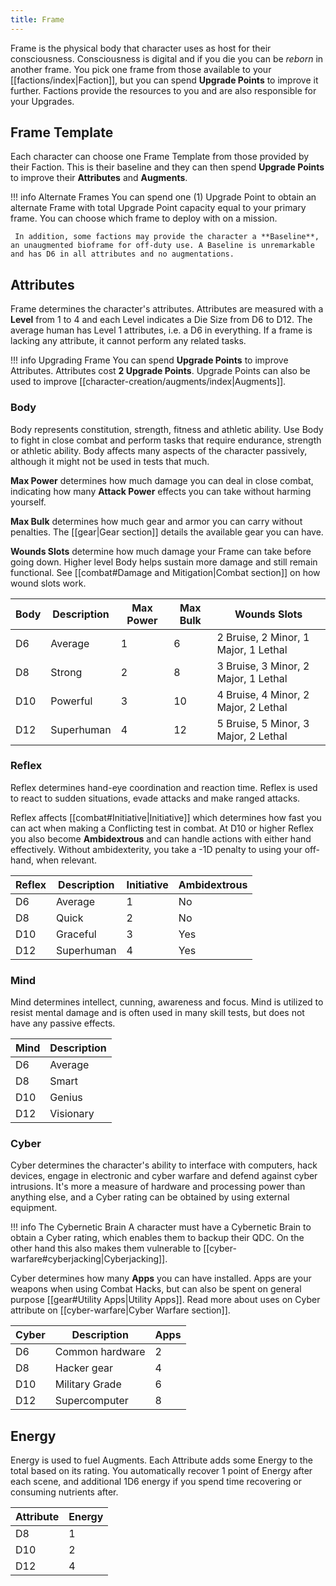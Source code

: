 ```yaml
---
title: Frame
---
```

Frame is the physical body that character uses as host for their consciousness. Consciousness is digital and if you die you can be *reborn* in another frame. You pick one frame from those available to your [[factions/index|Faction]], but you can spend **Upgrade Points** to improve it further. Factions provide the resources to you and are also responsible for your Upgrades.

## Frame Template

Each character can choose one Frame Template from those provided by their Faction. This is their baseline and they can then spend **Upgrade Points** to improve their **Attributes** and **Augments**.

!!! info Alternate Frames
	You can spend one (1) Upgrade Point to obtain an alternate Frame with total Upgrade Point capacity equal to your primary frame. You can choose which frame to deploy with on a mission.
	
	 In addition, some factions may provide the character a **Baseline**, an unaugmented bioframe for off-duty use. A Baseline is unremarkable and has D6 in all attributes and no augmentations.


## Attributes

Frame determines the character's attributes. Attributes are measured with a **Level** from 1 to 4 and each Level indicates a Die Size from D6 to D12. The average human has Level 1 attributes, i.e. a D6 in everything. If a frame is lacking any attribute, it cannot perform any related tasks.

!!! info Upgrading Frame
	You can spend **Upgrade Points** to improve Attributes. Attributes cost **2 Upgrade Points**. Upgrade Points can also be used to improve [[character-creation/augments/index|Augments]].

### Body

Body represents constitution, strength, fitness and athletic ability. Use Body to fight in close combat and perform tasks that require endurance, strength or athletic ability. Body affects many aspects of the character passively, although it might not be used in tests that much.

**Max Power** determines how much damage you can deal in close combat, indicating how many **Attack Power** effects you can take without harming yourself.

**Max Bulk** determines how much gear and armor you can carry without penalties. The [[gear|Gear section]] details the available gear you can have.

**Wounds Slots** determine how much damage your Frame can take before going down. Higher level Body helps sustain more damage and still remain functional. See [[combat#Damage and Mitigation|Combat section]] on how wound slots work.

| Body | Description | Max Power | Max Bulk | Wounds Slots                         |
|------|-------------|-----------|----------|--------------------------------------|
| D6   | Average     | 1         | 6        | 2 Bruise, 2 Minor, 1 Major, 1 Lethal |
| D8   | Strong      | 2         | 8        | 3 Bruise, 3 Minor, 2 Major, 1 Lethal |
| D10  | Powerful    | 3         | 10       | 4 Bruise, 4 Minor, 2 Major, 2 Lethal |
| D12  | Superhuman  | 4         | 12       | 5 Bruise, 5 Minor, 3 Major, 2 Lethal |

### Reflex

Reflex determines hand-eye coordination and reaction time. Reflex is used to react to sudden situations, evade attacks and make ranged attacks.

Reflex affects [[combat#Initiative|Initiative]] which determines how fast you can act when making a Conflicting test in combat. At D10 or higher Reflex you also become **Ambidextrous** and can handle actions with either hand effectively. Without ambidexterity, you take a -1D penalty to using your off-hand, when relevant.

| Reflex | Description | Initiative | Ambidextrous |
| ------ | ----------- | ---------- | ------------ |
| D6     | Average     | 1          | No           |
| D8     | Quick       | 2          | No           |
| D10    | Graceful    | 3          | Yes          |
| D12    | Superhuman  | 4          | Yes          |

### Mind

Mind determines intellect, cunning, awareness and focus. Mind is utilized to resist mental damage and is often used in many skill tests, but does not have any passive effects.

| Mind | Description |
|------|-------------|
| D6   | Average     |
| D8   | Smart       |
| D10  | Genius      |
| D12  | Visionary  |

### Cyber

Cyber determines the character's ability to interface with computers, hack devices, engage in electronic and cyber warfare and defend against cyber intrusions. It's more a measure of hardware and processing power than anything else, and a Cyber rating can be obtained by using external equipment.

!!! info The Cybernetic Brain
	A character must have a Cybernetic Brain to obtain a Cyber rating, which enables them to backup their QDC. On the other hand this also makes them vulnerable to [[cyber-warfare#cyberjacking|Cyberjacking]].

Cyber determines how many **Apps** you can have installed. Apps are your weapons when using Combat Hacks, but can also be spent on general purpose [[gear#Utility Apps|Utility Apps]]. Read more about uses on Cyber attribute on [[cyber-warfare|Cyber Warfare section]].

| Cyber | Description     | Apps |
| ----- | --------------- | ---- |
| D6    | Common hardware | 2    |
| D8    | Hacker gear     | 4    |
| D10   | Military Grade  | 6    |
| D12   | Supercomputer   | 8    |

## Energy

Energy is used to fuel Augments. Each Attribute adds some Energy to the total based on its rating. You automatically recover 1 point of Energy after each scene, and additional 1D6 energy if you spend time recovering or consuming nutrients after.

| Attribute | Energy |
| :-------- | :----- |
| D8        | 1      |
| D10       | 2      |
| D12       | 4      |
